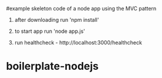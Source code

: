 #example skeleton code of a node app using the MVC pattern
1) after downloading run 'npm install'

2) to start app run 'node app.js'

3) run healthcheck - http://localhost:3000/healthcheck
# boilerplate-nodejs
